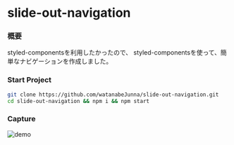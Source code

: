 # slide-out-navigation

### 概要
styled-componentsを利用したかったので、
styled-componentsを使って、簡単なナビゲーションを作成しました。

### Start Project

```sh
git clone https://github.com/watanabeJunna/slide-out-navigation.git
cd slide-out-navigation && npm i && npm start
```

### Capture
![demo](https://github.com/watanabeJunna/slide-out-navigation/demo.gif)